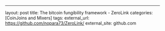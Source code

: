 ---
layout: post
title: The bitcoin fungibility framework - ZeroLink
categories: [CoinJoins and Mixers]
tags: 
external_url: https://github.com/nopara73/ZeroLink/
external_site: github.com
